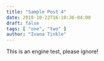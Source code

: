 ```yaml
---
title: "Sample Post 4"
date: 2018-10-22T16:10:36-04:00
draft: false
tags: [ "one", "two" ]
author: "Ivana Tinkle"
---
```


This is an engine test, please ignore!
